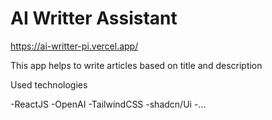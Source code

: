 # AI Writter Assistant

https://ai-writter-pi.vercel.app/

This app helps to write articles based on title and description

Used technologies

-ReactJS
-OpenAI
-TailwindCSS
-shadcn/Ui
-...
